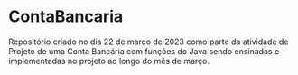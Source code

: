 # ContaBancaria
Repositório criado no dia 22 de março de 2023 como parte da atividade de Projeto de uma Conta Bancária com funções do Java sendo ensinadas e implementadas no projeto ao longo do mês de março.
